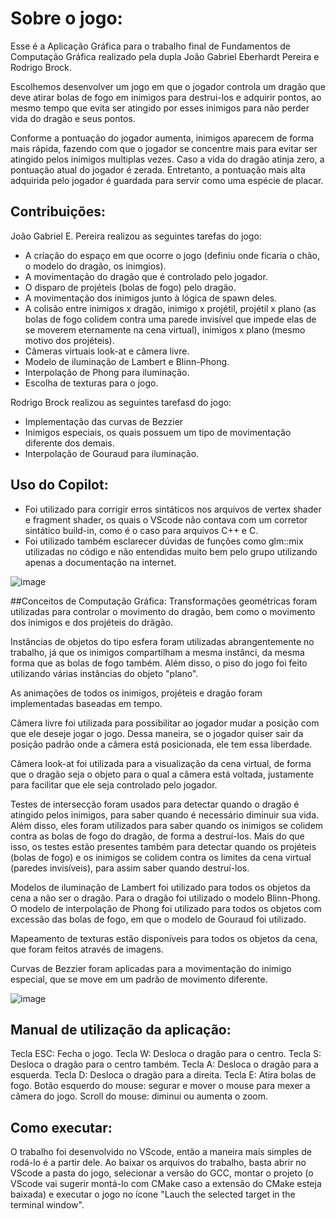 # Sobre o jogo:

Esse é a Aplicação Gráfica para o trabalho final de Fundamentos de Computação Gráfica realizado pela dupla João Gabriel Eberhardt Pereira e Rodrigo Brock.

Escolhemos desenvolver um jogo em que o jogador controla um dragão que deve atirar bolas de fogo em inimigos para destrui-los e adquirir pontos, ao mesmo tempo que evita ser atingido por esses inimigos para não perder vida do dragão e seus pontos.  

Conforme a pontuação do jogador aumenta, inimigos aparecem de forma mais rápida, fazendo com que o jogador se concentre mais para evitar ser atingido pelos inimigos multiplas vezes. Caso a vida do dragão atinja zero, a pontuação atual do jogador é zerada. Entretanto, a pontuação mais alta adquirida pelo jogador é guardada para servir como uma espécie de placar. 

## Contribuições:
João Gabriel E. Pereira realizou as seguintes tarefas do jogo:
- A criação do espaço em que ocorre o jogo (definiu onde ficaria o chão, o modelo do dragão, os inimgios).
- A movimentação do dragão que é controlado pelo jogador.
- O disparo de projéteis (bolas de fogo) pelo dragão.
- A movimentação dos inimigos junto à lógica de spawn deles.
- A colisão entre inimigos x dragão, inimigo x projétil, projétil x plano (as bolas de fogo colidem contra uma parede invisível que impede elas de se moverem eternamente na cena virtual), inimigos x plano (mesmo motivo dos projéteis).
- Câmeras virtuais look-at e câmera livre.
- Modelo de iluminação de Lambert e Blinn-Phong.
- Interpolação de Phong para iluminação.
- Escolha de texturas para o jogo.

Rodrigo Brock realizou as seguintes tarefasd do jogo:
- Implementação das curvas de Bezzier
- Inimigos especiais, os quais possuem um tipo de movimentação diferente dos demais.
- Interpolação de Gouraud para iluminação.

## Uso do Copilot:
- Foi utilizado para corrigir erros sintáticos nos arquivos de vertex shader e fragment shader, os quais o VScode não contava com um corretor sintático build-in, como é o caso para arquivos C++ e C. 
- Foi utilizado também esclarecer dúvidas de funções como glm::mix utilizadas no código e não entendidas muito bem pelo grupo utilizando apenas a documentação na internet.

![image](https://github.com/user-attachments/assets/b4eb6514-b087-4af1-82f4-28de4c7a196d)

##Conceitos de Computação Gráfica:
Transformações geométricas foram utilizadas para controlar o movimento do dragão, bem como o movimento dos inimigos e dos projéteis do drãgão.

Instâncias de objetos do tipo esfera foram utilizadas abrangentemente no trabalho, já que os inimigos compartilham a mesma instânci, da mesma forma que as bolas de fogo também. Além disso, o piso do jogo foi feito utilizando várias instâncias do objeto "plano".

As animações de todos os inimigos, projéteis e dragão foram implementadas baseadas em tempo.

Câmera livre foi utilizada para possibilitar ao jogador mudar a posição com que ele deseje jogar o jogo. Dessa maneira, se o jogador quiser sair da posição padrão onde a câmera está posicionada, ele tem essa liberdade. 

Câmera look-at foi utilizada para a visualização da cena virtual, de forma que o dragão seja o objeto para o qual a câmera está voltada, justamente para facilitar que ele seja controlado pelo jogador. 

Testes de intersecção foram usados para detectar quando o dragão é atingido pelos inimigos, para saber quando é necessário diminuir sua vida. Além disso, eles foram utilizados para saber quando os inimigos se colidem contra as bolas de fogo do dragão, de forma a destruí-los. Mais do que isso, os testes estão presentes também para detectar quando os projéteis (bolas de fogo) e os inimigos se colidem contra os limites da cena virtual (paredes invisíveis), para assim saber quando destruí-los. 

Modelos de iluminação de Lambert foi utilizado para todos os objetos da cena a não ser o dragão. Para o dragão foi utilizado o modelo Blinn-Phong. O modelo de interpolação de Phong foi utilizado para todos os objetos com excessão das bolas de fogo, em que o modelo de Gouraud foi utilizado. 

Mapeamento de texturas estão disponíveis para todos os objetos da cena, que foram feitos através de imagens. 

Curvas de Bezzier foram aplicadas para a movimentação do inimigo especial, que se move em um padrão de movimento diferente.

![image](https://github.com/user-attachments/assets/0af0ffd8-6796-48c8-81de-22a5997ffe45)


## Manual de utilização da aplicação:
Tecla ESC: Fecha o jogo.
Tecla W: Desloca o dragão para o centro.
Tecla S: Desloca o dragão para o centro também.
Tecla A: Desloca o dragão para a esquerda.
Tecla D: Desloca o dragão para a direita.
Tecla E: Atira bolas de fogo.
Botão esquerdo do mouse: segurar e mover o mouse para mexer a câmera do jogo.
Scroll do mouse: diminui ou aumenta o zoom.


## Como executar:
O trabalho foi desenvolvido no VScode, então a maneira mais simples de rodá-lo é a partir dele. Ao baixar os arquivos do trabalho, basta abrir no VScode a pasta do jogo, selecionar a versão do GCC, montar o projeto (o VScode vai sugerir montá-lo com CMake caso a extensão do CMake esteja baixada) e executar o jogo no ícone "Lauch the selected target in the terminal window".


